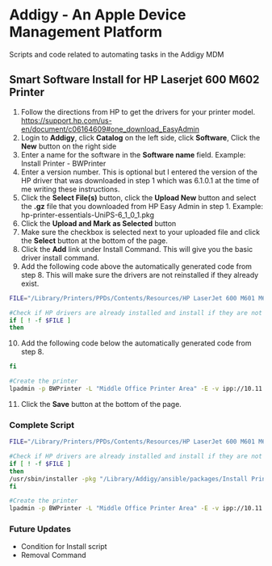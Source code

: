 # Addigy - An Apple Device Management Platform
Scripts and code related to automating tasks in the Addigy MDM

## Smart Software Install for HP Laserjet 600 M602 Printer
1. Follow the directions from HP to get the drivers for your printer model.
https://support.hp.com/us-en/document/c06164609#one_download_EasyAdmin
2. Login to **Addigy**, click **Catalog** on the left side, click **Software**, Click the **New** button on the right side
3. Enter a name for the software in the **Software name** field. Example: Install Printer - BWPrinter
4. Enter a version number.  This is optional but I entered the version of the HP driver that was downloaded in step 1 which was 6.1.0.1 at the time of me writing these instructions.
5. Click the **Select File(s)** button, click the **Upload New** button and select the **.gz** file that you downloaded from HP Easy Admin in step 1. Example: hp-printer-essentials-UniPS-6_1_0_1.pkg
6. Click the **Upload and Mark as Selected** button
7. Make sure the checkbox is selected next to your uploaded file and click the **Select** button at the bottom of the page.
8. Click the **Add** link under Install Command.  This will give you the basic driver install command.
9. Add the following code above the automatically generated code from step 8.  This will make sure the drivers are not reinstalled if they already exist.

```bash
FILE="/Library/Printers/PPDs/Contents/Resources/HP LaserJet 600 M601 M602 M603.gz"

#Check if HP drivers are already installed and install if they are not
if [ ! -f $FILE ]
then
```
10. Add the following code below the automatically generated code from step 8.

```bash
fi

#Create the printer
lpadmin -p BWPrinter -L "Middle Office Printer Area" -E -v ipp://10.11.1.127 -P "/Library/Printers/PPDs/Contents/Resources/HP LaserJet 600 M601 M602 M603.gz"
```
11. Click the **Save** button at the bottom of the page.

### Complete Script ###
```bash
FILE="/Library/Printers/PPDs/Contents/Resources/HP LaserJet 600 M601 M602 M603.gz"

#Check if HP drivers are already installed and install if they are not
if [ ! -f $FILE ]
then
/usr/sbin/installer -pkg "/Library/Addigy/ansible/packages/Install Printer - BWPrinter (1.0)/hp-printer-essentials-UniPS-6_1_0_1.pkg" -target /
fi

#Create the printer
lpadmin -p BWPrinter -L "Middle Office Printer Area" -E -v ipp://10.11.1.127 -P "/Library/Printers/PPDs/Contents/Resources/HP LaserJet 600 M601 M602 M603.gz"
```

### Future Updates ###
- Condition for Install script
- Removal Command
